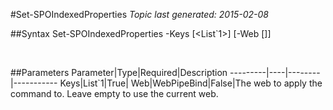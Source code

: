 #Set-SPOIndexedProperties
*Topic last generated: 2015-02-08*


##Syntax
    Set-SPOIndexedProperties -Keys [<List`1>] [-Web [<WebPipeBind>]]

&nbsp;

##Parameters
Parameter|Type|Required|Description
---------|----|--------|-----------
Keys|List`1|True|
Web|WebPipeBind|False|The web to apply the command to. Leave empty to use the current web.
